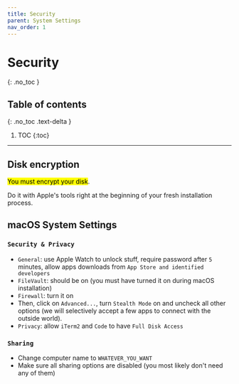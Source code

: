 ```yaml
---
title: Security
parent: System Settings
nav_order: 1
---
```


# Security
{: .no_toc }

## Table of contents
{: .no_toc .text-delta }

1. TOC
{:toc}

---

## Disk encryption

<mark>You must encrypt your disk</mark>. 

Do it with Apple's tools right at the beginning of your fresh installation process.


## macOS System Settings

### `Security & Privacy`
- `General`: use Apple Watch to unlock stuff, require password after `5` minutes, allow apps downloads from `App Store and identified developers`
- `FileVault`: should be on (you must have turned it on during macOS installation)
- `Firewall`: turn it on
- Then, click on `Advanced...`, turn `Stealth Mode` on and uncheck all other options (we will selectively accept a few apps to connect with the outside world).
- `Privacy`: allow `iTerm2` and `Code` to have `Full Disk Access`

### `Sharing`
- Change computer name to `WHATEVER_YOU_WANT`
- Make sure all sharing options are disabled (you most likely don't need any of them)
